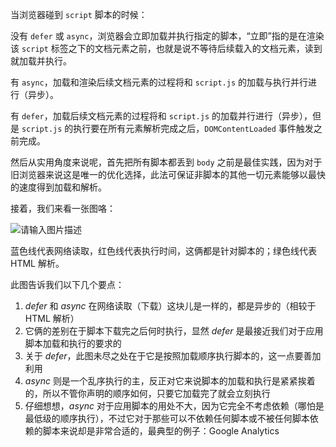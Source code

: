 当浏览器碰到 `script` 脚本的时候：

<script src="script.js"></script>

没有 `defer` 或 `async`，浏览器会立即加载并执行指定的脚本，“立即”指的是在渲染该 `script` 标签之下的文档元素之前，也就是说不等待后续载入的文档元素，读到就加载并执行。



<script async src="script.js"></script>

有 `async`，加载和渲染后续文档元素的过程将和 `script.js` 的加载与执行并行进行（异步）。



<script defer src="myscript.js"></script>

有 `defer`，加载后续文档元素的过程将和 `script.js` 的加载并行进行（异步），但是 `script.js` 的执行要在所有元素解析完成之后，`DOMContentLoaded` 事件触发之前完成。



然后从实用角度来说呢，首先把所有脚本都丢到 `body` 之前是最佳实践，因为对于旧浏览器来说这是唯一的优化选择，此法可保证非脚本的其他一切元素能够以最快的速度得到加载和解析。

接着，我们来看一张图咯：

![请输入图片描述](http://segmentfault.com/img/bVcQV0)

蓝色线代表网络读取，红色线代表执行时间，这俩都是针对脚本的；绿色线代表 HTML 解析。

此图告诉我们以下几个要点：

1. *defer* 和 *async* 在网络读取（下载）这块儿是一样的，都是异步的（相较于 HTML 解析）
2. 它俩的差别在于脚本下载完之后何时执行，显然 *defer* 是最接近我们对于应用脚本加载和执行的要求的
3. 关于 *defer*，此图未尽之处在于它是按照加载顺序执行脚本的，这一点要善加利用
4. *async* 则是一个乱序执行的主，反正对它来说脚本的加载和执行是紧紧挨着的，所以不管你声明的顺序如何，只要它加载完了就会立刻执行
5. 仔细想想，*async* 对于应用脚本的用处不大，因为它完全不考虑依赖（哪怕是最低级的顺序执行），不过它对于那些可以不依赖任何脚本或不被任何脚本依赖的脚本来说却是非常合适的，最典型的例子：Google Analytics